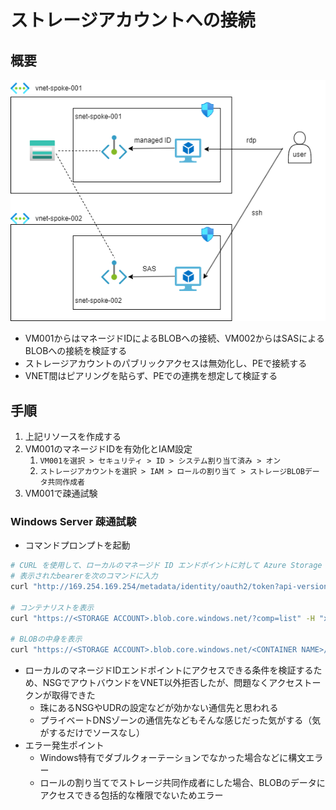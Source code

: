 # ストレージアカウントへの接続

## 概要

![](../../drawio/export/azure002.png)

- VM001からはマネージドIDによるBLOBへの接続、VM002からはSASによるBLOBへの接続を検証する
- ストレージアカウントのパブリックアクセスは無効化し、PEで接続する
- VNET間はピアリングを貼らず、PEでの連携を想定して検証する

## 手順

1. 上記リソースを作成する
2. VM001のマネージドIDを有効化とIAM設定
   1. `VM001を選択 > セキュリティ > ID > システム割り当て済み > オン`
   2. `ストレージアカウントを選択 > IAM > ロールの割り当て > ストレージBLOBデータ共同作成者`
3. VM001で疎通試験

### Windows Server 疎通試験

- コマンドプロンプトを起動

```sh
# CURL を使用して、ローカルのマネージド ID エンドポイントに対して Azure Storage のアクセス トークンを取得するよう要求
# 表示されたbearerを次のコマンドに入力
curl "http://169.254.169.254/metadata/identity/oauth2/token?api-version=2018-02-01&resource=https%3A%2F%2Fstorage.azure.com%2F" -H Metadata:true

# コンテナリストを表示
curl "https://<STORAGE ACCOUNT>.blob.core.windows.net/?comp=list" -H "x-ms-version: 2017-11-09" -H "Authorization: Bearer <ACCESS TOKEN>"

# BLOBの中身を表示
curl "https://<STORAGE ACCOUNT>.blob.core.windows.net/<CONTAINER NAME>/<FILE NAME>" -H "x-ms-version: 2017-11-09" -H "Authorization: Bearer <ACCESS TOKEN>"
```

- ローカルのマネージドIDエンドポイントにアクセスできる条件を検証するため、NSGでアウトバウンドをVNET以外拒否したが、問題なくアクセストークンが取得できた
	- 珠にあるNSGやUDRの設定などが効かない通信先と思われる
	- プライベートDNSゾーンの通信先などもそんな感じだった気がする（気がするだけでソースなし）
- エラー発生ポイント
	- Windows特有でダブルクォーテーションでなかった場合などに構文エラー
	- ロールの割り当てでストレージ共同作成者にした場合、BLOBのデータにアクセスできる包括的な権限でないためエラー
